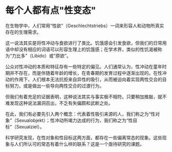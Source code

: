 ﻿# 每个人都有点"性变态"
在生物学中，人们常用“性欲”（Geschlechtstriebs）一词来形容人和动物所真实存在的生理需求。

这一说法其实是将性冲动与食欲进行了类比。饥饿感会引发食欲，但我们的日常用语中却没有相应的词语可以形容生理上的饥饿感；在学术界，类似的性饥渴被称为“力比多”（Libido）或“原欲”。

公众对性冲动的本质和特征存有一些特定的偏见。人们通常认为，性冲动在童年时期并不存在，而是伴随着年龄的增长，在青春期的发育过程中逐渐出现的。在性冲动的作用下，人们根本无法抗拒来自异性的吸引，从而被迫向着实现两性交合的目标努力，或是做出一些导向两性交合的过渡行为。

但我们有着充足的证据表明，这种说法其实与事实极不相符。只要稍加推敲，就不难发现这种说法漏洞百出，不乏有失偏颇和武断之处。


在此，我们有必要先引入两个概念：代表着性吸引来源的人，我们称之为“性对象”（Sexualobjekt）；性冲动所竭力达成的行为，我们称之为“性目标”（Sexualziel）。

科学研究发现，在性对象和性目标这两方面，都存在一些偏离常态的现象。这些现象与人们所认可的常态有着什么样的联系？这是一个亟待研究的课题。

